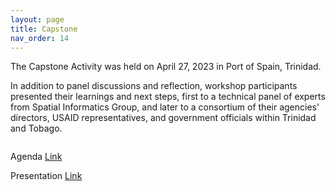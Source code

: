 ```yaml
---
layout: page
title: Capstone
nav_order: 14
---
```


The Capstone Activity was held on April 27, 2023 in Port of Spain, Trinidad. 

In addition to panel discussions and reflection, workshop participants presented their learnings and next steps, first to a technical panel of experts from Spatial Informatics Group, and later to a consortium of their agencies' directors, USAID representatives, and government officials within Trinidad and Tobago. 

![]()

Agenda [Link](https://docs.google.com/document/d/1b5DBZ9y0PQ1AfY3eNQMkuUW1PK9txB3M/edit?usp=sharing&ouid=109889699546210056037&rtpof=true&sd=true)

Presentation [Link](https://docs.google.com/presentation/d/1ln5OTnG8RHMrveJXQ5rtBAY--6fF7xYADjT3D5jLygM/edit?usp=sharing)